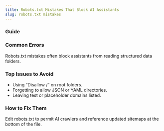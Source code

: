 ```yaml
---
title: Robots.txt Mistakes That Block AI Assistants
slug: robots.txt mistakes
---
```


### Guide
### Common Errors
Robots.txt mistakes often block assistants from reading structured data folders.

### Top Issues to Avoid
- Using “Disallow /” on root folders.
- Forgetting to allow JSON or YAML directories.
- Leaving test or placeholder domains listed.

### How to Fix Them
Edit robots.txt to permit AI crawlers and reference updated sitemaps at the bottom of the file.